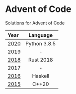 # Advent of Code #

Solutions for Advent of Code

| Year            | Language     |
| :-------------  | :----------: |
| [2020](./2020)  | Python 3.8.5 |
| 2019            | -            |
| [2018](./2018)  | Rust 2018    |
| 2017            | -            |
| [2016](./2016)  | Haskell      |
| [2015](./2015)  | C++20        |
